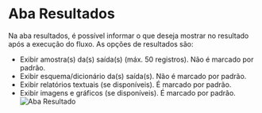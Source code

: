 # Aba Resultados
Na aba resultados, é possível informar o que deseja mostrar no resultado após a execução do fluxo. As opções de resultados são:
- Exibir amostra(s) da(s) saída(s) (máx. 50 registros). Não é marcado por padrão.
- Exibir esquema/dicionário da(s) saída(s). Não é marcado por padrão.
- Exibir relatórios textuais (se disponíveis). É marcado por padrão.
- Exibir imagens e gráficos (se disponíveis). É marcado por padrão.
![Aba Resultado](/img/spark/documentacao-geral/documentacao-geral/image2.png)